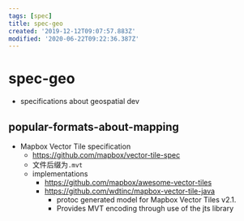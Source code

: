 ```yaml
---
tags: [spec]
title: spec-geo
created: '2019-12-12T09:07:57.883Z'
modified: '2020-06-22T09:22:36.387Z'
---
```


# spec-geo
- specifications about geospatial dev

## popular-formats-about-mapping
- Mapbox Vector Tile specification
  - https://github.com/mapbox/vector-tile-spec
  - 文件后缀为`.mvt`
  - implementations 
    - https://github.com/mapbox/awesome-vector-tiles
    - https://github.com/wdtinc/mapbox-vector-tile-java
      - protoc generated model for Mapbox Vector Tiles v2.1.
      - Provides MVT encoding through use of the jts library
